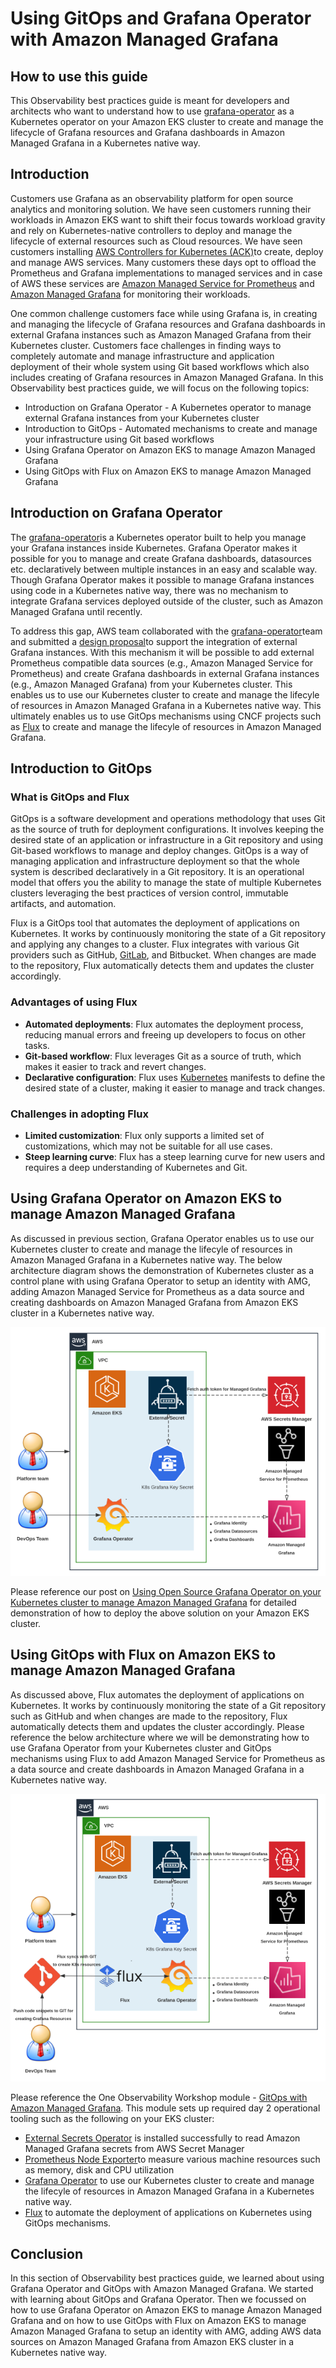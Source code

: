 # Using GitOps and Grafana Operator with Amazon Managed Grafana

## How to use this guide

This Observability best practices guide is meant for developers and architects who want to understand how to use [grafana-operator](https://github.com/grafana-operator/grafana-operator#:~:text=The%20grafana%2Doperator%20is%20a,an%20easy%20and%20scalable%20way.) as a Kubernetes operator on your Amazon EKS cluster to create and manage the lifecycle of Grafana resources and Grafana dashboards in Amazon Managed Grafana in a Kubernetes native way.

## Introduction

Customers use Grafana as an observability platform for open source analytics and monitoring solution. We have seen customers running their workloads in Amazon EKS want to shift their focus towards workload gravity and rely on Kubernetes-native controllers to deploy and manage the lifecycle of external resources such as Cloud resources. We have seen customers installing [AWS Controllers for Kubernetes (ACK)](https://aws-controllers-k8s.github.io/community/docs/community/overview/)to create, deploy and manage AWS services. Many customers these days opt to offload the Prometheus and Grafana implementations to managed services and in case of AWS these services are [Amazon Managed Service for Prometheus](https://docs.aws.amazon.com/prometheus/?icmpid=docs_homepage_mgmtgov) and [Amazon Managed Grafana](https://docs.aws.amazon.com/grafana/?icmpid=docs_homepage_mgmtgov) for monitoring their workloads.

One common challenge customers face while using Grafana is, in creating and managing the lifecycle of Grafana resources and Grafana dashboards in external Grafana instances such as Amazon Managed Grafana from their Kubernetes cluster. Customers face  challenges in finding ways to completely automate and manage infrastructure and application deployment of their whole system using Git based workflows which also includes creating of Grafana resources in Amazon Managed Grafana. In this Observability best practices guide, we will focus on the following topics:

* Introduction on Grafana Operator - A Kubernetes operator to manage external Grafana instances from your Kubernetes cluster 
* Introduction to GitOps - Automated mechanisms to create and manage your infrastructure using Git based workflows
* Using Grafana Operator on Amazon EKS to manage Amazon Managed Grafana
* Using GitOps with Flux on Amazon EKS to manage Amazon Managed Grafana

## Introduction on Grafana Operator

The [grafana-operator](https://github.com/grafana-operator/grafana-operator#:~:text=The%20grafana%2Doperator%20is%20a,an%20easy%20and%20scalable%20way.)is a Kubernetes operator built to help you manage your Grafana instances inside Kubernetes. Grafana Operator makes it possible for you to manage and create Grafana dashboards, datasources etc. declaratively between multiple instances in an easy and scalable way. Though Grafana Operator makes it possible to manage Grafana instances using code in a Kubernetes native way, there was no mechanism to integrate Grafana services deployed outside of the cluster, such as Amazon Managed Grafana until recently.

To address this gap, AWS team collaborated with the [grafana-operator](https://github.com/grafana-operator/grafana-operator#:~:text=The%20grafana%2Doperator%20is%20a,an%20easy%20and%20scalable%20way.)team and submitted a [design proposal](https://github.com/grafana-operator/grafana-operator-experimental/pull/39)to support the integration of external Grafana instances. With this mechanism it will be possible to add external Prometheus compatible data sources (e.g., Amazon Managed Service for Prometheus) and create Grafana dashboards in external Grafana instances (e.g., Amazon Managed Grafana) from your Kubernetes cluster. This enables us to use our Kubernetes cluster to create and manage the lifecyle of resources in Amazon Managed Grafana in a Kubernetes native way. This ultimately enables us to use GitOps mechanisms using CNCF projects such as [Flux](https://fluxcd.io/) to create and manage the lifecyle of resources in Amazon Managed Grafana.

## Introduction to GitOps

### What is GitOps and Flux

GitOps is a software development and operations methodology that uses Git as the source of truth for deployment configurations. It involves keeping the desired state of an application or infrastructure in a Git repository and using Git-based workflows to manage and deploy changes. GitOps is a way of managing application and infrastructure deployment so that the whole system is described declaratively in a Git repository. It is an operational model that offers you the ability to manage the state of multiple Kubernetes clusters leveraging the best practices of version control, immutable artifacts, and automation. 

Flux is a GitOps tool that automates the deployment of applications on Kubernetes. It works by continuously monitoring the state of a Git repository and applying any changes to a cluster. Flux integrates with various Git providers such as GitHub, [GitLab](https://dzone.com/articles/auto-deploy-spring-boot-app-using-gitlab-cicd), and Bitbucket. When changes are made to the repository, Flux automatically detects them and updates the cluster accordingly.

### Advantages of using Flux

* **Automated deployments**: Flux automates the deployment process, reducing manual errors and freeing up developers to focus on other tasks.
* **Git-based workflow**: Flux leverages Git as a source of truth, which makes it easier to track and revert changes.
* **Declarative configuration**: Flux uses [Kubernetes](https://dzone.com/articles/kubernetes-full-stack-example-with-kong-ingress-co) manifests to define the desired state of a cluster, making it easier to manage and track changes.

### Challenges in adopting Flux

* **Limited customization**: Flux only supports a limited set of customizations, which may not be suitable for all use cases.
* **Steep learning curve**: Flux has a steep learning curve for new users and requires a deep understanding of Kubernetes and Git.

## Using Grafana Operator on Amazon EKS to manage Amazon Managed Grafana

As discussed in previous section, Grafana Operator enables us to use our Kubernetes cluster to create and manage the lifecyle of resources in Amazon Managed Grafana in a Kubernetes native way.  The below architecture diagram shows the demonstration of Kubernetes cluster as a control plane with using Grafana Operator to setup an identity with AMG, adding Amazon Managed Service for Prometheus as a data source and creating dashboards on Amazon Managed Grafana from Amazon EKS cluster in a Kubernetes native way.

![GitOPS-WITH-AMG-2](../../../images/Operational/gitops-with-amg/gitops-with-amg-2.jpg)

Please reference our post on [Using Open Source Grafana Operator on your Kubernetes cluster to manage Amazon Managed Grafana](https://aws.amazon.com/blogs/mt/using-open-source-grafana-operator-on-your-kubernetes-cluster-to-manage-amazon-managed-grafana/) for detailed demonstration of how to deploy the above solution on your Amazon EKS cluster.

## Using GitOps with Flux on Amazon EKS to manage Amazon Managed Grafana

As discussed above, Flux automates the deployment of applications on Kubernetes. It works by continuously monitoring the state of a Git repository such as GitHub and when changes are made to the repository, Flux automatically detects them and updates the cluster accordingly. Please reference the below architecture where we will be demonstrating how to use Grafana Operator from your Kubernetes cluster and GitOps mechanisms using Flux to add Amazon Managed Service for Prometheus as a data source and create dashboards in Amazon Managed Grafana in a Kubernetes native way. 

![GitOPS-WITH-AMG-1](../../../images/Operational/gitops-with-amg/gitops-with-amg-1.jpg)

Please reference the One Observability Workshop module - [GitOps with Amazon Managed Grafana](https://catalog.workshops.aws/observability/en-US/aws-managed-oss/gitops-with-amg). This module sets up required day 2 operational tooling such as the following on your EKS cluster:

* [External Secrets Operator](https://github.com/external-secrets/external-secrets/tree/main/deploy/charts/external-secrets) is installed successfully to read Amazon Managed Grafana secrets from AWS Secret Manager
* [Prometheus Node Exporter](https://github.com/prometheus/node_exporter)to measure various machine resources such as memory, disk and CPU utilization
* [Grafana Operator](https://github.com/grafana-operator/grafana-operator) to use our Kubernetes cluster to create and manage the lifecyle of resources in Amazon Managed Grafana in a Kubernetes native way. 
* [Flux](https://fluxcd.io/) to automate the deployment of applications on Kubernetes using GitOps mechanisms.

## Conclusion

In this section of Observability best practices guide, we learned about using Grafana Operator and GitOps with Amazon Managed Grafana. We started with learning about GitOps and Grafana Operator. Then we focussed on how to use Grafana Operator on Amazon EKS to manage Amazon Managed Grafana and on how to use GitOps with Flux on Amazon EKS to manage Amazon Managed Grafana to setup an identity with AMG, adding AWS data sources on Amazon Managed Grafana from Amazon EKS cluster in a Kubernetes native way.